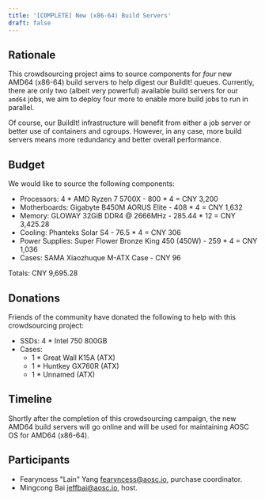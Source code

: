 ```yaml
---
title: '[COMPLETE] New (x86-64) Build Servers'
draft: false
---
```


## Rationale

This crowdsourcing project aims to source components for *four* new AMD64 (x86-64) build servers to help digest our BuildIt! queues. Currently, there are only two (albeit very powerful) available build servers for our `amd64` jobs, we aim to deploy four more to enable more build jobs to run in parallel.

Of course, our BuildIt! infrastructure will benefit from either a job server or better use of containers and cgroups. However, in any case, more build servers means more redundancy and better overall performance.

## Budget

We would like to source the following components:

- Processors: 4 * AMD Ryzen 7 5700X - 800 * 4 = CNY 3,200
- Motherboards: Gigabyte B450M AORUS Elite - 408 * 4 = CNY 1,632
- Memory: GLOWAY 32GiB DDR4 @ 2666MHz - 285.44 * 12 = CNY 3,425.28
- Cooling: Phanteks Solar S4 - 76.5 * 4 = CNY 306
- Power Supplies: Super Flower Bronze King 450 (450W) - 259 * 4 = CNY 1,036
- Cases: SAMA Xiaozhuque M-ATX Case - CNY 96

Totals: CNY 9,695.28

## Donations

Friends of the community have donated the following to help with this crowdsourcing project:

- SSDs: 4 * Intel 750 800GB
- Cases:
    - 1 * Great Wall K15A (ATX)
    - 1 * Huntkey GX760R (ATX)
    - 1 * Unnamed (ATX)

## Timeline

Shortly after the completion of this crowdsourcing campaign, the new AMD64 build servers will go online and will be used for maintaining AOSC OS for AMD64 (x86-64).

## Participants

- Fearyncess "Lain" Yang <fearyncess@aosc.io>, purchase coordinator.
- Mingcong Bai <jeffbai@aosc.io>, host.
